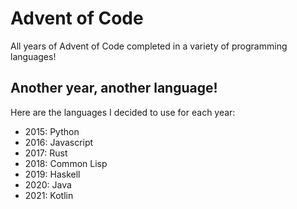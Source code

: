 # Advent of Code
All years of Advent of Code completed in a variety of programming languages!

## Another year, another language!

Here are the languages I decided to use for each year:

- 2015: Python
- 2016: Javascript
- 2017: Rust
- 2018: Common Lisp
- 2019: Haskell
- 2020: Java
- 2021: Kotlin
